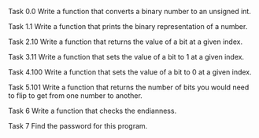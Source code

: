 Task 0.0
Write a function that converts a binary number to an unsigned int.

Task 1.1
Write a function that prints the binary representation of a number.

Task 2.10
Write a function that returns the value of a bit at a given index.

Task 3.11
Write a function that sets the value of a bit to 1 at a given index.

Task 4.100
Write a function that sets the value of a bit to 0 at a given index.

Task 5.101
Write a function that returns the number of bits you would need to flip to get from one number to another.

Task 6
Write a function that checks the endianness.

Task 7
Find the password for this program.
